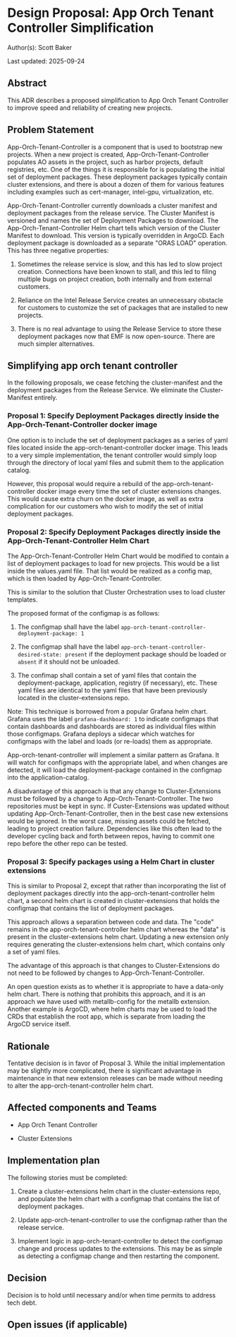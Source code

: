 # Design Proposal: App Orch Tenant Controller Simplification

Author(s): Scott Baker

Last updated: 2025-09-24

## Abstract

This ADR describes a proposed simplification to App Orch Tenant Controller to improve speed and reliability
of creating new projects.

## Problem Statement

App-Orch-Tenant-Controller is a component that is used to bootstrap new projects. When a new project is created,
App-Orch-Tenant-Controller populates AO assets in the project, such as harbor projects, default registries, etc.
One of the things it is responsible for is populating the initial set of deployment packages. These deployment
packages typically contain cluster extensions, and there is about a dozen of them for various features including
examples such as cert-manager, intel-gpu, virtualization, etc.

App-Orch-Tenant-Controller currently downloads a cluster manifest and deployment packages from the release service.
The Cluster Manifest is versioned and names the set of Deployment Packages to download.
The App-Orch-Tenant-Controller Helm chart tells which version of the Cluster Manifest to download.
This version is typically overridden in ArgoCD.
Each deployment package is downloaded as a separate "ORAS LOAD" operation. This has three negative properties:

1. Sometimes the release service is slow, and this has led to slow project creation. Connections have been
   known to stall, and this led to filing multiple bugs on project creation, both internally and from
   external customers.

2. Reliance on the Intel Release Service creates an unnecessary obstacle for customers to customize the
   set of packages that are installed to new projects.

3. There is no real advantage to using the Release Service to store these deployment packages now that
   EMF is now open-source. There are much simpler alternatives.

## Simplifying app orch tenant controller

In the following proposals, we cease fetching the cluster-manifest and the deployment packages from the
Release Service. We eliminate the Cluster-Manifest entirely.

### Proposal 1: Specify Deployment Packages directly inside the App-Orch-Tenant-Controller docker image

One option is to include the set of deployment packages as a series of yaml files located inside the
app-orch-tenant-controller docker image. This leads to a very simple implementation, the tenant controller
would simply loop through the directory of local yaml files and submit them to the application
catalog.

However, this proposal would require a rebuild of the app-orch-tenant-controller docker image every
time the set of cluster extensions changes. This would cause extra churn on the docker image, as
well as extra complication for our customers who wish to modify the set of initial deployment
packages.

### Proposal 2: Specify Deployment Packages directly inside the App-Orch-Tenant-Controller Helm Chart

The App-Orch-Tenant-Controller Helm Chart would be modified to contain a list of deployment packages
to load for new projects. This would be a list inside the values.yaml file. That list would be
realized as a config map, which is then loaded by App-Orch-Tenant-Controller.

This is similar to the solution that Cluster Orchestration uses to load cluster templates.

The proposed format of the configmap is as follows:

1. The configmap shall have the label `app-orch-tenant-controller-deployment-package: 1`

2. The configmap shall have the label `app-orch-tenant-controller-desired-state: present` if
   the deployment package should be loaded or `absent` if it should not be unloaded.

3. The confimap shall contain a set of yaml files that contain the deployment-package, 
   application, registry (if necessary), etc. These yaml files are identical to the yaml files
   that have been previously located in the cluster-extensions repo.

Note: This technique is borrowed from a popular Grafana helm chart. Grafana uses the label
`grafana-dashboard: 1` to indicate configmaps that contain dashboards and dashboards are
stored as individual files within those configmaps. Grafana deploys a sidecar which watches
for configmaps with the label and loads (or re-loads) them as appropriate.

App-orch-tenant-controller will implement a similar pattern as Grafana. It will watch for configmaps with
the appropriate label, and when changes are detected, it will load the deployment-package contained
in the configmap into the application-catalog.

A disadvantage of this approach is that any change to Cluster-Extensions must be followed by
a change to App-Orch-Tenant-Controller. The two repositories must be kept in sync. If Custer-Extensions was
updated without updating App-Orch-Tenant-Controller, then in the best case new extensions would be ignored.
In the worst case, missing assets could be fetched, leading to project creation failure. Dependencies like
this often lead to the developer cycling back and forth between repos, having to commit one repo before the
other repo can be tested.

### Proposal 3: Specify packages using a Helm Chart in cluster extensions

This is similar to Proposal 2, except that rather than incorporating the list of deployment packages
directly into the app-orch-tenant-controller helm chart, a second helm chart is created in
cluster-extensions that holds the configmap that contains the list of deployment packages.

This approach allows a separation between code and data. The "code" remains in the app-orch-tenant-controller
helm chart whereas the "data" is present in the cluster-extensions helm chart. Updating a new extension
only requires generating the cluster-extensions helm chart, which contains only a set of yaml files.

The advantage of this approach is that changes to Cluster-Extensions do not need to be followed by
changes to App-Orch-Tenant-Controller.

An open question exists as to whether it is appropriate to have a data-only helm chart. There is nothing
that prohibits this approach, and it is an approach we have used with metallb-config for the metallb
extension. Another example is ArgoCD, where helm charts may be used to load the CRDs that establish the
root app, which is separate from loading the ArgoCD service itself.

## Rationale

Tentative decision is in favor of Proposal 3. While the initial implementation may be slightly more
complicated, there is significant advantage in maintenance in that new extension releases can be made
without needing to alter the app-orch-tenant-controller helm chart.

## Affected components and Teams

- App Orch Tenant Controller

- Cluster Extensions

## Implementation plan

The following stories must be completed:

1. Create a cluster-extensions helm chart in the cluster-extensions repo, and populate the helm chart with a
   configmap that contains the list of deployment packages.

2. Update app-orch-tenant-controller to use the configmap rather than the release service.

3. Implement logic in app-orch-tenant-controller to detect the configmap change and process updates to the
   extensions. This may be as simple as detecting a configmap change and then restarting the component.

## Decision

Decision is to hold until necessary and/or when time permits to address tech debt.

## Open issues (if applicable)
